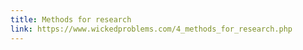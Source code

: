```yaml
---
title: Methods for research
link: https://www.wickedproblems.com/4_methods_for_research.php
---
```

